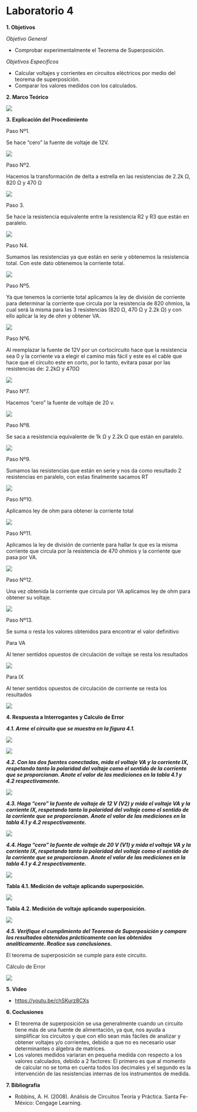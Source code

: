 # Laboratorio 4


__1. Objetivos__

*Objetivo General*
* Comprobar experimentalmente el Teorema de Superposición.

*Objetivos Específicos*

* Calcular voltajes y corrientes en circuitos eléctricos por medio del teorema de superposición.
* Comparar los valores medidos con los calculados. 

__2. Marco Teórico__ 

![](https://github.com/ItzAdoc/ImagenesT4/blob/main/Marco4.jpeg)

__3. Explicación del Procedimiento__

Paso Nº1.  

Se hace “cero” la fuente de voltaje de 12V.

![](https://github.com/ItzAdoc/ImagenesT4/blob/main/P1.PNG)

Paso Nº2. 

Hacemos la transformación de delta a estrella en las resistencias de 2.2k Ω, 820 Ω y 470 Ω 

![](https://github.com/ItzAdoc/ImagenesT4/blob/main/P2.PNG)

Paso 3. 

Se hace la resistencia equivalente entre la resistencia R2 y R3 que están en paralelo.

![](https://github.com/ItzAdoc/ImagenesT4/blob/main/P3.PNG)

Paso N4. 

Sumamos las resistencias ya que están en serie y obtenemos la resistencia total. Con este dato obtenemos la corriente total.

![](https://github.com/ItzAdoc/ImagenesT4/blob/main/P4.PNG)

Paso Nº5. 

Ya que tenemos la corriente total aplicamos la ley de división de corriente para determinar la corriente que circula por la resistencia de 820 ohmios, la cual será la misma para las 3 resistencias (820 Ω, 470 Ω y 2.2k Ω) y con ello aplicar la ley de ohm y obtener VA.

![](https://github.com/ItzAdoc/ImagenesT4/blob/main/P5.PNG)

Paso Nº6. 

Al reemplazar la fuente de 12V por un cortocircuito hace que la resistencia sea 0 y la corriente va a elegir el camino más fácil y este es el cable que hace que el circuito este en corto, por lo tanto, evitara pasar por las resistencias de: 2.2kΩ  y 470Ω

![](https://github.com/ItzAdoc/ImagenesT4/blob/main/P6.PNG)

Paso Nº7.

Hacemos “cero” la fuente de voltaje de 20 v.

![](https://github.com/ItzAdoc/ImagenesT4/blob/main/P7.PNG)

Paso Nº8.

Se saca a resistencia equivalente de 1k Ω y 2.2k Ω que están en paralelo.

![](https://github.com/ItzAdoc/ImagenesT4/blob/main/P8.PNG)

Paso Nº9.

Sumamos las resistencias que están en serie y nos da como resultado 2 resistencias en paralelo, con estas finalmente sacamos RT

![](https://github.com/ItzAdoc/ImagenesT4/blob/main/P9.PNG)

Paso Nº10.

Aplicamos ley de ohm para obtener la corriente total 

![](https://github.com/ItzAdoc/ImagenesT4/blob/main/P10.PNG)

Paso Nº11.

Aplicamos la ley de división de corriente para hallar Ix que es la misma corriente que circula por la resistencia de 470 ohmios y la corriente que pasa por VA.

![](https://github.com/ItzAdoc/ImagenesT4/blob/main/P11.PNG)

Paso Nº12.

Una vez obtenida la corriente que circula por VA aplicamos ley de ohm para obtener su voltaje.

![](https://github.com/ItzAdoc/ImagenesT4/blob/main/P12.PNG)

Paso Nº13.

Se suma o resta los valores obtenidos para encontrar el valor definitivo 

Para VA

Al tener sentidos opuestos de circulación de voltaje se resta los resultados

![](https://github.com/ItzAdoc/ImagenesT4/blob/main/P13.PNG)

Para IX

Al tener sentidos opuestos de circulación de corriente se resta los resultados

![](https://github.com/ItzAdoc/ImagenesT4/blob/main/P14.PNG)

__4. Respuesta a Interrogantes y Calculo de Error__

__*4.1. Arme el circuito que se muestra en la figura 4.1.*__

![](https://github.com/ItzAdoc/ImagenesT4/blob/main/1.png)

![](https://github.com/ItzAdoc/ImagenesT4/blob/main/2.png)

__*4.2. Con las dos fuentes conectadas, mida el voltaje VA y la corriente IX, respetando tanto la polaridad del voltaje como el sentido de la corriente que se proporcionan. Anote el valor de las mediciones en la tabla 4.1 y 4.2 respectivamente.*__

![](https://github.com/ItzAdoc/ImagenesT4/blob/main/3.png)


__*4.3. Haga “cero” la fuente de voltaje de 12 V (V2) y mida el voltaje VA y la corriente IX, respetando tanto la polaridad del voltaje como el sentido de la corriente que se proporcionan. Anote el valor de las mediciones en la tabla 4.1 y 4.2 respectivamente.*__

![](https://github.com/ItzAdoc/ImagenesT4/blob/main/4.png)

__*4.4. Haga “cero” la fuente de voltaje de 20 V (V1) y mida el voltaje VA y la corriente IX, respetando tanto la polaridad del voltaje como el sentido de la corriente que se proporcionan. Anote el valor de las mediciones en la tabla 4.1 y 4.2 respectivamente.*__

![](https://github.com/ItzAdoc/ImagenesT4/blob/main/5.png)

__Tabla 4.1. Medición de voltaje aplicando superposición.__

![](https://github.com/ItzAdoc/ImagenesT4/blob/main/Tabla1.PNG)

__Tabla 4.2. Medición de voltaje aplicando superposición.__

![](https://github.com/ItzAdoc/ImagenesT4/blob/main/Tabla1.PNG)

__*4.5. Verifique el cumplimiento del Teorema de Superposición y compare los resultados obtenidos prácticamente con los obtenidos analíticamente. Realice sus conclusiones.*__

El teorema de superposición se cumple para este circuito.

Cálculo de Error

![](https://github.com/ItzAdoc/ImagenesT4/blob/main/P15.PNG)



__5. Video__

* https://youtu.be/chSKurz8CXs

__6. Coclusiones__ 
* El teorema de superposición se usa generalmente cuando un circuito tiene más de una fuente de alimentación, ya que, nos ayuda a simplificar los circuitos y que con ello sean más fáciles de analizar y obtener voltajes y/o corrientes, debido a que no es necesario usar determinantes o álgebra de matrices.
* Los valores medidos variaran en pequeña medida con respecto a los valores calculados, debido a 2 factores: El primero es que al momento de calcular no se toma en cuenta todos los decimales y el segundo es la intervención de las resistencias internas de los instrumentos de medida.

__7. Bibliografía__

* Robbins, A. H. (2008). Análisis de Circuitos Teoría y Práctica. Santa Fe-México: Cengage Learning.
